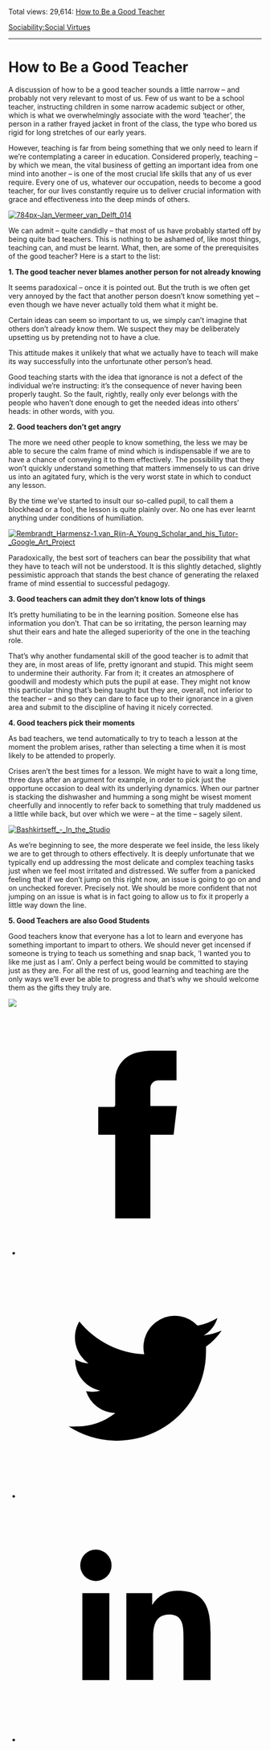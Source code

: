 Total views: 29,614: [How to Be a Good Teacher](https://www.theschooloflife.com/thebookoflife/how-to-be-a-good-teacher-2/)

[Sociability:](https://www.theschooloflife.com/thebookoflife/category/sociability/)[Social Virtues](https://www.theschooloflife.com/thebookoflife/category/sociability/social-virtues/)

* * *

# How to Be a Good Teacher
<style>
						.alignnone {
  display: block;
  margin-left: auto;
  margin-right: auto;
  align: center:
}

.addtoany_share_save_container {
display:none;
}

.wp-block-image {
		display: block;
  margin-left: auto;
  margin-right: auto;
  width: 50%;
}

.aligncenter {
display: block;
  margin-left: auto;
  margin-right: auto;
  align: center:
}

@media only screen and (max-width: 500px) {
  .wp-block-image {
		display: block;
  margin-left: auto;
  margin-right: auto;
  width: 100%;
} }

h1 {max-width: 600px !important;
}
.s18-single-post .content-area .site-main article .post-cat-header-display + .old-wrapper p {
    font-size: 1.200em
}
						</style>

A discussion of how to be a good teacher sounds a little narrow – and probably not very relevant to most of us. Few of us want to be a school teacher, instructing children in some narrow academic subject or other, which is what we overwhelmingly associate with the word ‘teacher’, the person in a rather frayed jacket in front of the class, the type who bored us rigid for long stretches of our early years.

However, teaching is far from being something that we only need to learn if we’re contemplating a career in education. Considered properly, teaching – by which we mean, the vital business of getting an important idea from one mind into another – is one of the most crucial life skills that any of us ever require. Every one of us, whatever our occupation, needs to become a good teacher, for our lives constantly require us to deliver crucial information with grace and effectiveness into the deep minds of others.

[![784px-Jan_Vermeer_van_Delft_014](https://www.theschooloflife.com/thebookoflife/wp-content/uploads/2017/03/784px-Jan_Vermeer_van_Delft_014.jpg)](http://www.thebookoflife.org/wp-content/uploads/2017/03/784px-Jan_Vermeer_van_Delft_014.jpg)

We can admit – quite candidly – that most of us have probably started off by being quite bad teachers. This is nothing to be ashamed of, like most things, teaching can, and must be learnt. What, then, are some of the prerequisites of the good teacher? Here is a start to the list:

**1. The good teacher never blames another person for not already knowing**

It seems paradoxical – once it is pointed out. But the truth is we often get very annoyed by the fact that another person doesn’t know something yet – even though we have never actually told them what it might be.

Certain ideas can seem so important to us, we simply can’t imagine that others don’t already know them. We suspect they may be deliberately upsetting us by pretending not to have a clue.

This attitude makes it unlikely that what we actually have to teach will make its way successfully into the unfortunate other person’s head.

Good teaching starts with the idea that ignorance is not a defect of the individual we’re instructing: it’s the consequence of never having been properly taught. So the fault, rightly, really only ever belongs with the people who haven’t done enough to get the needed ideas into others’ heads: in other words, with you.

**2. Good teachers don’t get angry**

The more we need other people to know something, the less we may be able to secure the calm frame of mind which is indispensable if we are to have a chance of conveying it to them effectively. The possibility that they won’t quickly understand something that matters immensely to us can drive us into an agitated fury, which is the very worst state in which to conduct any lesson.

By the time we’ve started to insult our so-called pupil, to call them a blockhead or a fool, the lesson is quite plainly over. No one has ever learnt anything under conditions of humiliation.

[![Rembrandt_Harmensz-1._van_Rijn_-_A_Young_Scholar_and_his_Tutor_-_Google_Art_Project](https://www.theschooloflife.com/thebookoflife/wp-content/uploads/2017/03/Rembrandt_Harmensz-1._van_Rijn_-_A_Young_Scholar_and_his_Tutor_-_Google_Art_Project.jpg)](http://www.thebookoflife.org/wp-content/uploads/2017/03/Rembrandt_Harmensz-1._van_Rijn_-_A_Young_Scholar_and_his_Tutor_-_Google_Art_Project.jpg)

Paradoxically, the best sort of teachers can bear the possibility that what they have to teach will not be understood. It is this slightly detached, slightly pessimistic approach that stands the best chance of generating the relaxed frame of mind essential to successful pedagogy.

**3. Good teachers can admit they don’t know lots of things**

It’s pretty humiliating to be in the learning position. Someone else has information you don’t. That can be so irritating, the person learning may shut their ears and hate the alleged superiority of the one in the teaching role.

That’s why another fundamental skill of the good teacher is to admit that they are, in most areas of life, pretty ignorant and stupid. This might seem to undermine their authority. Far from it; it creates an atmosphere of goodwill and modesty which puts the pupil at ease. They might not know this particular thing that’s being taught but they are, overall, not inferior to the teacher – and so they can dare to face up to their ignorance in a given area and submit to the discipline of having it nicely corrected.

**4. Good teachers pick their moments**

As bad teachers, we tend automatically to try to teach a lesson at the moment the problem arises, rather than selecting a time when it is most likely to be attended to properly.

Crises aren’t the best times for a lesson. We might have to wait a long time, three days after an argument for example, in order to pick just the opportune occasion to deal with its underlying dynamics. When our partner is stacking the dishwasher and humming a song might be wisest moment cheerfully and innocently to refer back to something that truly maddened us a little while back, but over which we were – at the time – sagely silent.

[![Bashkirtseff_-_In_the_Studio](https://www.theschooloflife.com/thebookoflife/wp-content/uploads/2017/03/Bashkirtseff_-_In_the_Studio.jpg)](http://www.thebookoflife.org/wp-content/uploads/2017/03/Bashkirtseff_-_In_the_Studio.jpg)

As we’re beginning to see, the more desperate we feel inside, the less likely we are to get through to others effectively. It is deeply unfortunate that we typically end up addressing the most delicate and complex teaching tasks just when we feel most irritated and distressed. We suffer from a panicked feeling that if we don’t jump on this right now, an issue is going to go on and on unchecked forever. Precisely not. We should be more confident that not jumping on an issue is what is in fact going to allow us to fix it properly a little way down the line.

**5. Good Teachers are also Good Students**

Good teachers know that everyone has a lot to learn and everyone has something important to impart to others. We should never get incensed if someone is trying to teach us something and snap back, ‘I wanted you to like me just as I am’. Only a perfect being would be committed to staying just as they are. For all the rest of us, good learning and teaching are the only ways we’ll ever be able to progress and that’s why we should welcome them as the gifts they truly are.

[![](https://img.youtube.com/vi/-FkvBA3U5lg/0.jpg)](https://www.youtube.com/embed/-FkvBA3U5lg '')
<style>
    .iframe-class { display: block !important; }
</style>

- [<svg xmlns="http://www.w3.org/2000/svg" viewbox="0 0 26 26"><title>Facebook</title>
                    <g>
                        <path d="M8.38,10H9.92c.2,0,.29,0,.29-.28,0-.82,0-1.64,0-2.46a3.05,3.05,0,0,1,2.57-3.15A7.22,7.22,0,0,1,14,3.95c.86,0,1.71,0,2.57,0h.25v3.2h-2A.85.85,0,0,0,14,8c0,.62,0,1.24,0,1.91h2.87L16.51,13H14v9H10.21V13H8.38Z"></path>
                    </g>
                </svg>](http://www.facebook.com/sharer/sharer.php?u=https://www.theschooloflife.com/thebookoflife/how-to-be-a-good-teacher-2/)
- [<svg xmlns="http://www.w3.org/2000/svg" viewbox="0 0 26 26"><title>Twitter</title>
                    <path d="M21.69,7.9a6.75,6.75,0,0,1-1.94.53,3.39,3.39,0,0,0,1.48-1.87,6.76,6.76,0,0,1-2.14.82,3.38,3.38,0,0,0-5.75,3.08,9.59,9.59,0,0,1-7-3.53,3.38,3.38,0,0,0,1,4.51A3.36,3.36,0,0,1,5.89,11v0A3.38,3.38,0,0,0,8.6,14.37a3.39,3.39,0,0,1-1.53.06,3.38,3.38,0,0,0,3.15,2.35A6.78,6.78,0,0,1,6,18.22a6.87,6.87,0,0,1-.81,0A9.6,9.6,0,0,0,20,10.08q0-.22,0-.44A6.86,6.86,0,0,0,21.69,7.9Z"></path>
                </svg>](http://twitter.com/share?url=https://www.theschooloflife.com/thebookoflife/how-to-be-a-good-teacher-2/&text=&via=theschooloflife)
- [<svg xmlns="http://www.w3.org/2000/svg" viewbox="0 0 26 26"><title>LinkedIn</title>
<path class="cls-2" d="M6.67,10H9.58v9.36H6.67ZM8.13,5.32A1.69,1.69,0,1,1,6.44,7,1.69,1.69,0,0,1,8.13,5.32"></path><path class="cls-2" d="M11.41,10H14.2v1.28h0A3.06,3.06,0,0,1,17,9.75c2.95,0,3.49,1.94,3.49,4.46v5.14H17.57V14.79c0-1.09,0-2.48-1.51-2.48s-1.75,1.18-1.75,2.4v4.63H11.41Z"></path></svg>](https://www.linkedin.com/shareArticle?mini=true&url=https://www.theschooloflife.com/thebookoflife/how-to-be-a-good-teacher-2/)
